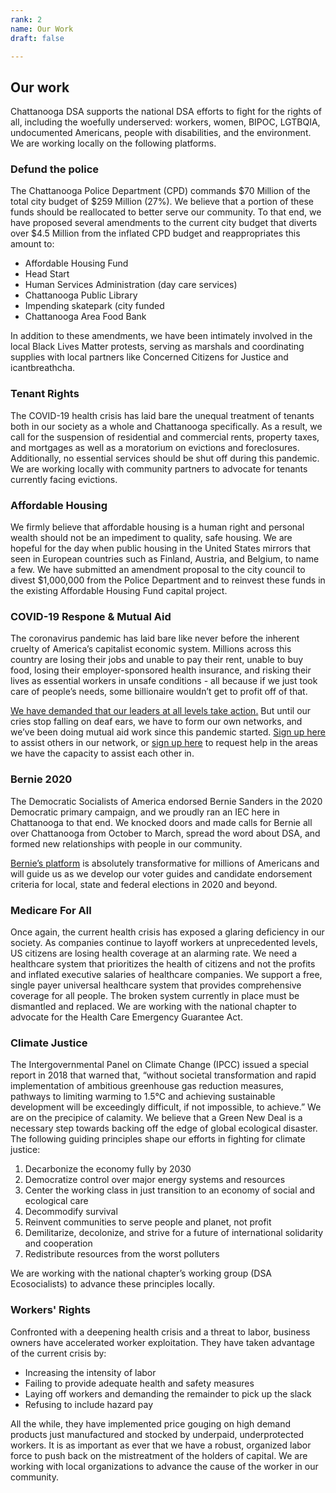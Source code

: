 ```yaml
---
rank: 2
name: Our Work
draft: false

---
```

## Our work

Chattanooga DSA supports the national DSA efforts to fight for the rights of all, including the woefully underserved: workers, women, BIPOC, LGTBQIA, undocumented Americans, people with disabilities, and the environment. We are working locally on the following platforms.

### Defund the police

The Chattanooga Police Department (CPD) commands $70 Million of the total city budget of $259 Million (27%). We believe that a portion of these funds should be reallocated to better serve our community. To that end, we have proposed several amendments to the current city budget that diverts over $4.5 Million from the inflated CPD budget and reappropriates this amount to:

* Affordable Housing Fund
* Head Start
* Human Services Administration (day care services)
* Chattanooga Public Library
* Impending skatepark (city funded
* Chattanooga Area Food Bank

In addition to these amendments, we have been intimately involved in the local Black Lives Matter protests, serving as marshals and coordinating supplies with local partners like Concerned Citizens for Justice and icantbreathcha.

### Tenant Rights

The COVID-19 health crisis has laid bare the unequal treatment of tenants both in our society as a whole and Chattanooga specifically. As a result, we call for the suspension of residential and commercial rents, property taxes, and mortgages as well as a moratorium on evictions and foreclosures. Additionally, no essential services should be shut off during this pandemic. We are working locally with community partners to advocate for tenants currently facing evictions.

### Affordable Housing

We firmly believe that affordable housing is a human right and personal wealth should not be an impediment to quality, safe housing. We are hopeful for the day when public housing in the United States mirrors that seen in European countries such as Finland, Austria, and Belgium, to name a few. We have submitted an amendment proposal to the city council to divest $1,000,000 from the Police Department and to reinvest these funds in the existing Affordable Housing Fund capital project.

### COVID-19 Respone & Mutual Aid

The coronavirus pandemic has laid bare like never before the inherent cruelty of America’s capitalist economic system. Millions across this country are losing their jobs and unable to pay their rent, unable to buy food, losing their employer-sponsored health insurance, and risking their lives as essential workers in unsafe conditions - all because if we just took care of people’s needs, some billionaire wouldn’t get to profit off of that.

[We have demanded that our leaders at all levels take action.](https://www.google.com/search?q=change.org+chattanooga+dsa&rlz=1C5CHFA_enUS827US827&oq=change.org+chattanooga+dsa&aqs=chrome..69i57j69i60j69i61.3183j0j4&sourceid=chrome&ie=UTF-8 "change.org petitions") But until our cries stop falling on deaf ears, we have to form our own networks, and we’ve been doing mutual aid work since this pandemic started. [Sign up here](https://forms.gle/EUsbVQzhGvznugEo6) to assist others in our network, or [sign up here](https://forms.gle/9558BLB3NUkNLZt78) to request help in the areas we have the capacity to assist each other in.

### Bernie 2020

The Democratic Socialists of America endorsed Bernie Sanders in the 2020 Democratic primary campaign, and we proudly ran an IEC here in Chattanooga to that end. We knocked doors and made calls for Bernie all over Chattanooga from October to March, spread the word about DSA, and formed new relationships with people in our community.

[Bernie’s platform](https://berniesanders.com/issues/) is absolutely transformative for millions of Americans and will guide us as we develop our voter guides and candidate endorsement criteria for local, state and federal elections in 2020 and beyond.

### Medicare For All

Once again, the current health crisis has exposed a glaring deficiency in our society. As companies continue to layoff workers at unprecedented levels, US citizens are losing health coverage at an alarming rate. We need a healthcare system that prioritizes the health of citizens and not the profits and inflated executive salaries of healthcare companies. We support a free, single payer universal healthcare system that provides comprehensive coverage for all people. The broken system currently in place must be dismantled and replaced. We are working with the national chapter to advocate for the Health Care Emergency Guarantee Act.

### Climate Justice

The Intergovernmental Panel on Climate Change (IPCC) issued a special report in 2018 that warned that, “without societal transformation and rapid implementation of ambitious greenhouse gas reduction measures, pathways to limiting warming to 1.5°C and achieving sustainable development will be exceedingly difficult, if not impossible, to achieve.” We are on the precipice of calamity. We believe that a Green New Deal is a necessary step towards backing off the edge of global ecological disaster. The following guiding principles shape our efforts in fighting for climate justice:

1. Decarbonize the economy fully by 2030
2. Democratize control over major energy systems and resources
3. Center the working class in just transition to an economy of social and ecological care
4. Decommodify survival
5. Reinvent communities to serve people and planet, not profit
6. Demilitarize, decolonize, and strive for a future of international solidarity and cooperation
7. Redistribute resources from the worst polluters

We are working with the national chapter’s working group (DSA Ecosocialists) to advance these principles locally.

### Workers' Rights

Confronted with a deepening health crisis and a threat to labor, business owners have accelerated worker exploitation. They have taken advantage of the current crisis by:

* Increasing the intensity of labor
* Failing to provide adequate health and safety measures
* Laying off workers and demanding the remainder to pick up the slack
* Refusing to include hazard pay

All the while, they have implemented price gouging on high demand products just manufactured and stocked by underpaid, underprotected workers. It is as important as ever that we have a robust, organized labor force to push back on the mistreatment of the holders of capital. We are working with local organizations to advance the cause of the worker in our community.